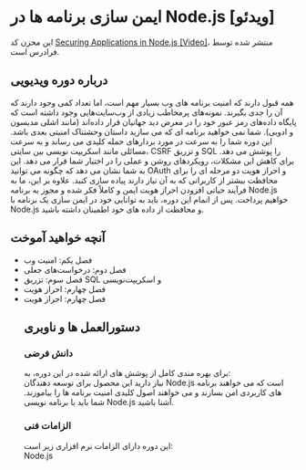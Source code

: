 # ایمن سازی برنامه ها در Node.js [ویدئو]
این مخزن کد [Securing Applications in Node.js [Video]](https://faradars.org/courses/node.js-security-fvjs104)، منتشر شده توسط فرادرس است.
## درباره دوره ویدیویی
همه قبول دارند که امنیت برنامه های وب بسیار مهم است، اما تعداد کمی وجود دارند که آن را جدی بگیرند. نمونه‌های پرمخاطب زیادی از وب‌سایت‌هایی وجود داشته است که پایگاه داده‌های رمز عبور خود را در معرض دید جهانیان قرار داده‌اند (مانند اشلی مدیسون و ادوبی). شما نمی خواهید برنامه ای که می سازید داستان وحشتناک امنیتی بعدی باشد. این دوره شما را به سرعت در مورد بردارهای حمله کلیدی می رساند و به سرعت مسائلی مانند اسکریپت نویسی بین سایتی، CSRF و تزریق SQL را پوشش می دهد. برای کاهش این مشکلات، رویکردهای روشن و عملی را در اختیار شما قرار می دهد. این به شما نشان می دهد که چگونه می توانید OAuth و احراز هویت دو مرحله ای را برای محافظت بیشتر از کاربرانی که به آن نیاز دارند پیاده سازی کنید. علاوه بر این، ما به فرآیند حیاتی افزودن احراز هویت ایمن و کاملاً فکر شده و مجوز به برنامه Node.js خواهیم پرداخت. پس از اتمام این دوره، باید به توانایی خود در ایمن سازی یک برنامه با Node.js و محافظت از داده های خود اطمینان داشته باشید.

<H2>آنچه خواهید آموخت</H2>
<DIV class=book-info-will-learn-text>
<UL>
<LI>فصل یکم: امنیت وب
<LI> فصل دوم: درخواست‌های جعلی 
<LI>فصل سوم: تزریق SQL و اسکریپت‌نویسی
<LI>فصل چهارم: احراز هویت
<LI>فصل چهارم: احراز هویت


## دستورالعمل ها و ناوبری
### دانش فرضی
برای بهره مندی کامل از پوشش های ارائه شده در این دوره، به:<br/> نیاز دارید
این محصول برای توسعه دهندگان Node.js است که می خواهند برنامه های کاربردی امن بسازند و می خواهند اصول کلیدی امنیت برنامه ها را بیاموزند. شما باید با برنامه نویسی Node.js آشنا باشید.
### الزامات فنی
این دوره دارای الزامات نرم افزاری زیر است:<br/>
Node.js


